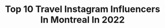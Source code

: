 ---
title: Top 10 Travel Instagram Influencers In Montreal In 2022
description: >-
  Find top travel Instagram influencers in Montreal in 2022. Most popular hashtags: #canada #quebec #montreal #stayandwander.
platform: Instagram
hits: 108
text_top: Discover the top-rated Instagram accounts on inBeat.
text_bottom: inBeat holds 108 Instagram influencers like this in Montreal, Canada for you to connect with.
profiles:
  - username: "julienglobe"
    fullname: >-
      𝙹𝚞𝚕𝚒𝚎𝚗  𝙲𝚘𝚝𝚎
    bio: >-
      Creativity can happen everywhere at anytime - My favourite animal is the sloth 🦥 -👬🔒Taken @androu87 🇨🇦 - Our newest project @flamingochalet 🏗🏡
    location: "Canada"
    followers: 5091
    engagement: 549
    commentsToLikes: 0.020979
    id: ckap73w4tiivm0i781jwxnn2s
    verified: false
    hashtags: "#mtl, #goodlife, #autumn, #traveladdict"
  - username: "ayats94"
    fullname: >-
      A Y A T | آيــات
    bio: >-
      ⠀⠀⠀⠀⠀⠀⠀⠀⠀ | Environmental Scientist ⠀⠀⠀⠀⠀⠀⠀⠀⠀ | 〽️ find me outside 〽️ ⠀⠀⠀⠀⠀⠀⠀⠀⠀ | 25 countries ↟ 22 states ⠀⠀⠀⠀⠀⠀⠀⠀⠀ | Colorado . Alberta . بغداد⁣
    location: "Canada"
    followers: 5295
    engagement: 875
    commentsToLikes: 0.135368
    id: ck15qtiy64kid0i19rcvxn3dw
    verified: false
    hashtags: "#denverphotographer, #jacksonhole, #optoutside, #fitnessjourney"
  - username: "amoula__style"
    fullname: >-
      Amal Lassoued | Lifestyle
    bio: >-
      🇨🇦 | 📍Montréal 🌎🦋📸 Modest Fashion | Beauty | Travel | Food #montreal 📧 for collabs: amelhope.inc@gmail.com
    location: "Canada"
    followers: 20209
    engagement: 257
    commentsToLikes: 0.261554
    id: ck0w0z38mgqtm0i19nkz6byk7
    verified: false
    hashtags: "#hijabfashionista, #ootdhijab, #hfinspo, #canadianbloggers"
  - username: "passportofmemories"
    fullname: >-
      Tiana | Vancouver, BC
    bio: >-
      ✩ Content creator + photographer ❥ Positive vibes, adventure seeker & sustainable living ✎ passportofmemories@gmail.com ↓ Blog Posts
    location: "Canada"
    followers: 5680
    engagement: 1625
    commentsToLikes: 0.219172
    id: ck15syttafi3e0i19xq93g0o8
    verified: false
    hashtags: "#travelgirlsgo, #youmustsee, #adventuretime, #discoverearth"
  - username: "montrealworld"
    fullname: >-
      Montreal | Travel community
    bio: >-
      🇨🇦 MONTREAL, CANADA ✈️FOUNDER: @marknayman 📷Tag us #montrealworld and we`ll post it! 📣 Contact zerbermark1995@gmail.com for all issues.
    location: "Canada"
    followers: 39771
    engagement: 316
    commentsToLikes: 0.009602
    id: ck14l4v73sv690i19kv2xycjl
    verified: false
    hashtags: ""
  - username: "whatthechic"
    fullname: >-
      KATY ESQUIVEL
    bio: >-
      Lifestyle x Travel ☽ ᛳ Montreal Viaja conmigo ➵ @katytravelsofficial Prueba mis presets! ➵ @whatthechicfilters ↓ Mira mi nuevo video aquí!
    location: "Canada"
    followers: 2463921
    engagement: 574
    commentsToLikes: 0.004683
    id: ck0u0xbvev6bb0i190h3unni1
    verified: true
    hashtags: "#depie"
  - username: "miss_evycookies"
    fullname: >-
      Evelyne Caillé-Guibert
    bio: >-
      ✈️ Créatrice de contenu | Voyage et bouffe 🍰 Content creator | Travel and food 🇨🇦 Montréal 💌 DM for collaboration 🐈 Accro aux chats, livres et thés
    location: "Canada"
    followers: 6588
    engagement: 3028
    commentsToLikes: 0.281386
    id: ck5ce14fjk4x40i1170cxpskn
    verified: false
    hashtags: "#canadaparadise, #travelblogger, #restaurant, #italy"
  - username: "itssaliaa"
    fullname: >-
      Sali  Fashion|Style|Travel
    bio: >-
      From Montreal 🇨🇦 Fashion & Travel Mother of Nelson the pug 💌Contact : itssaliaa@gmail.com Get 15% off with my code SALI15 @nordgreenofficial
    location: "Canada"
    followers: 10473
    engagement: 220
    commentsToLikes: 0.181886
    id: ck55n6jld5l2s0i11llerplax
    verified: false
    hashtags: "#rouge, #nxl, #notxlili, #notxliliseries"
  - username: "jean.phil.l"
    fullname: >-
      Jean-Philip / JP
    bio: >-
      Montréal 🇨🇦 Doctor | Fitness | Travel | Good vibes 👨🏼‍⚕️🏋🏼‍♂️🌎😇 In a world where you can be anything, be kind 🌈
    location: "Canada"
    followers: 90114
    engagement: 608
    commentsToLikes: 0.019277
    id: ckap7uq39lnay0i780rancqgx
    verified: false
    hashtags: "#throwback, #canada, #vacation, #mykonos"
  - username: "karolanerondeau"
    fullname: >-
      Karolane Rondeau
    bio: >-
      Montréal | Content Creator travel + food yessss rondeaukarolane@gmail.com
    location: "Canada"
    followers: 21180
    engagement: 352
    commentsToLikes: 0.087328
    id: ck0ttimug2vub0i1981b93yyv
    verified: false
    hashtags: "#wander, #feeltherhythm, #passionpassport, #roamearth"
---